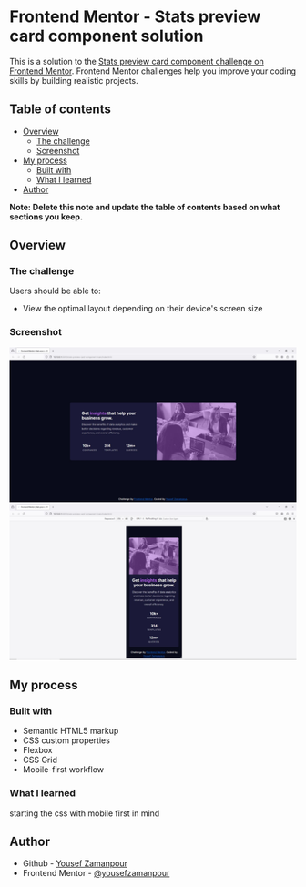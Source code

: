 # Frontend Mentor - Stats preview card component solution

This is a solution to the [Stats preview card component challenge on Frontend Mentor](https://www.frontendmentor.io/challenges/stats-preview-card-component-8JqbgoU62). Frontend Mentor challenges help you improve your coding skills by building realistic projects.

## Table of contents

- [Overview](#overview)
  - [The challenge](#the-challenge)
  - [Screenshot](#screenshot)
- [My process](#my-process)
  - [Built with](#built-with)
  - [What I learned](#what-i-learned)
- [Author](#author)

**Note: Delete this note and update the table of contents based on what sections you keep.**

## Overview

### The challenge

Users should be able to:

- View the optimal layout depending on their device's screen size

### Screenshot

![](./screenshot.jpg)
![](./screenshot-mobile.jpg)

## My process

### Built with

- Semantic HTML5 markup
- CSS custom properties
- Flexbox
- CSS Grid
- Mobile-first workflow

### What I learned

starting the css with mobile first in mind

## Author

- Github - [Yousef Zamanpour](https://github.com/YousefZamanpour)
- Frontend Mentor - [@yousefzamanpour](https://www.frontendmentor.io/profile/yousefzamanpour)

